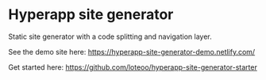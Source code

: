 # Hyperapp site generator

Static site generator with a code splitting and navigation layer.

See the demo site here: https://hyperapp-site-generator-demo.netlify.com/

Get started here: https://github.com/loteoo/hyperapp-site-generator-starter
